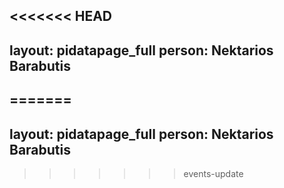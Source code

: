 <<<<<<< HEAD
---
layout: pidatapage_full
person: Nektarios Barabutis
---
=======
---
layout: pidatapage_full
person: Nektarios Barabutis
---
>>>>>>> events-update

